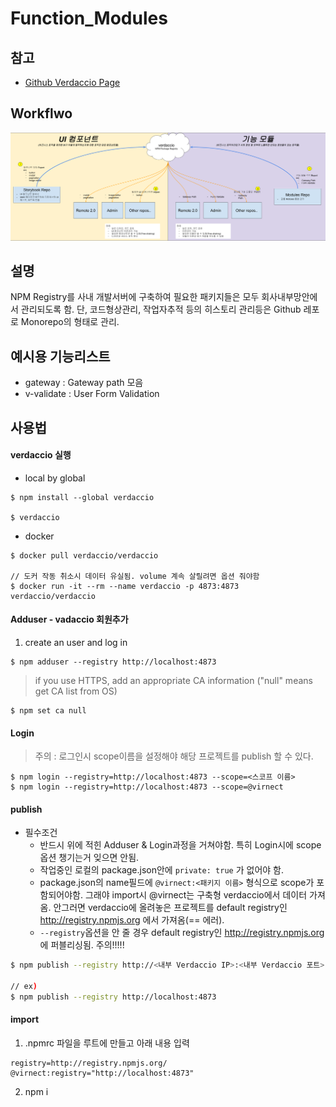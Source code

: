 # Function_Modules

## 참고

- [Github Verdaccio Page](https://github.com/verdaccio/verdaccio)

## Workflwo

<img src="./Workflow_Storybook_Verdaccio.png" style="margin:auto;">

## 설명

NPM Registry를 사내 개발서버에 구축하여 필요한 패키지들은 모두 회사내부망안에서 관리되도록 함.
단, 코드형상관리, 작업자추적 등의 히스토리 관리등은 Github 레포로 Monorepo의 형태로 관리. 

## 예시용 기능리스트

- gateway : Gateway path 모음
- v-validate : User Form Validation

## 사용법

#### verdaccio 실행

- local by global
```
$ npm install --global verdaccio

$ verdaccio
```

- docker
```
$ docker pull verdaccio/verdaccio

// 도커 작동 취소시 데이터 유실됨. volume 계속 살릴려면 옵션 줘야함
$ docker run -it --rm --name verdaccio -p 4873:4873 verdaccio/verdaccio
```

#### Adduser - vadaccio 회원추가

1. create an user and log in

```
$ npm adduser --registry http://localhost:4873
```

> if you use HTTPS, add an appropriate CA information ("null" means get CA list from OS)

```
$ npm set ca null
```

#### Login

> 주의 : 로그인시 scope이름을 설정해야 해당 프로젝트를 publish 할 수 있다.

```
$ npm login --registry=http://localhost:4873 --scope=<스코프 이름>
$ npm login --registry=http://localhost:4873 --scope=@virnect
```

#### publish

- 필수조건
  - 반드시 위에 적힌 Adduser & Login과정을 거쳐야함. 특히 Login시에 scope 옵션 챙기는거 잊으면 안됨.
  - 작업중인 로컬의 package.json안에 ```private: true``` 가 없어야 함.
  - package.json의 name필드에 ```@virnect:<패키지 이름>``` 형식으로 scope가 포함되어야함. 그래야 import시 @virnect는 구축형 verdaccio에서 데이터 가져옴. 안그러면 verdaccio에 올려놓은 프로젝트를 default registry인 http://registry.npmjs.org 에서 가져옴(== 에러).
  - ```--registry```옵션을 안 줄 경우 default registry인 http://registry.npmjs.org 에 퍼블리싱됨. 주의!!!!!
```bash
$ npm publish --registry http://<내부 Verdaccio IP>:<내부 Verdaccio 포트>

// ex)
$ npm publish --registry http://localhost:4873
```

#### import

1. .npmrc 파일을 루트에 만들고 아래 내용 입력
  ```
  registry=http://registry.npmjs.org/
  @virnect:registry="http://localhost:4873"
  ```
2. npm i
